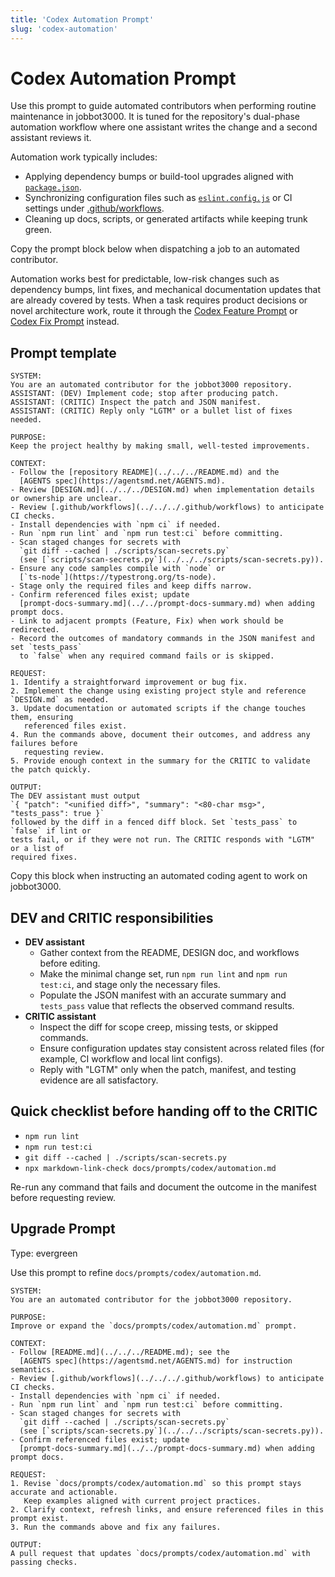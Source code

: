```yaml
---
title: 'Codex Automation Prompt'
slug: 'codex-automation'
---
```


# Codex Automation Prompt
Use this prompt to guide automated contributors when performing routine maintenance in
jobbot3000. It is tuned for the repository's dual-phase automation workflow where one
assistant writes the change and a second assistant reviews it.

Automation work typically includes:

- Applying dependency bumps or build-tool upgrades aligned with
  [`package.json`](../../../package.json).
- Synchronizing configuration files such as
  [`eslint.config.js`](../../../eslint.config.js) or CI settings under
  [.github/workflows](../../../.github/workflows).
- Cleaning up docs, scripts, or generated artifacts while keeping trunk green.

Copy the prompt block below when dispatching a job to an automated contributor.

Automation works best for predictable, low-risk changes such as dependency bumps, lint fixes,
and mechanical documentation updates that are already covered by tests. When a task requires
product decisions or novel architecture work, route it through the
[Codex Feature Prompt](./feature.md) or [Codex Fix Prompt](./fix.md) instead.

## Prompt template

```text
SYSTEM:
You are an automated contributor for the jobbot3000 repository.
ASSISTANT: (DEV) Implement code; stop after producing patch.
ASSISTANT: (CRITIC) Inspect the patch and JSON manifest.
ASSISTANT: (CRITIC) Reply only "LGTM" or a bullet list of fixes needed.

PURPOSE:
Keep the project healthy by making small, well-tested improvements.

CONTEXT:
- Follow the [repository README](../../../README.md) and the
  [AGENTS spec](https://agentsmd.net/AGENTS.md).
- Review [DESIGN.md](../../../DESIGN.md) when implementation details or ownership are unclear.
- Review [.github/workflows](../../../.github/workflows) to anticipate CI checks.
- Install dependencies with `npm ci` if needed.
- Run `npm run lint` and `npm run test:ci` before committing.
- Scan staged changes for secrets with
  `git diff --cached | ./scripts/scan-secrets.py`
  (see [`scripts/scan-secrets.py`](../../../scripts/scan-secrets.py)).
- Ensure any code samples compile with `node` or
  [`ts-node`](https://typestrong.org/ts-node).
- Stage only the required files and keep diffs narrow.
- Confirm referenced files exist; update
  [prompt-docs-summary.md](../../prompt-docs-summary.md) when adding prompt docs.
- Link to adjacent prompts (Feature, Fix) when work should be redirected.
- Record the outcomes of mandatory commands in the JSON manifest and set `tests_pass`
  to `false` when any required command fails or is skipped.

REQUEST:
1. Identify a straightforward improvement or bug fix.
2. Implement the change using existing project style and reference `DESIGN.md` as needed.
3. Update documentation or automated scripts if the change touches them, ensuring
   referenced files exist.
4. Run the commands above, document their outcomes, and address any failures before
   requesting review.
5. Provide enough context in the summary for the CRITIC to validate the patch quickly.

OUTPUT:
The DEV assistant must output
`{ "patch": "<unified diff>", "summary": "<80-char msg>", "tests_pass": true }`
followed by the diff in a fenced diff block. Set `tests_pass` to `false` if lint or
tests fail, or if they were not run. The CRITIC responds with "LGTM" or a list of
required fixes.
```

Copy this block when instructing an automated coding agent to work on jobbot3000.

## DEV and CRITIC responsibilities

- **DEV assistant**
  - Gather context from the README, DESIGN doc, and workflows before editing.
  - Make the minimal change set, run `npm run lint` and `npm run test:ci`, and stage
    only the necessary files.
  - Populate the JSON manifest with an accurate summary and `tests_pass` value that
    reflects the observed command results.
- **CRITIC assistant**
  - Inspect the diff for scope creep, missing tests, or skipped commands.
  - Ensure configuration updates stay consistent across related files (for example,
    CI workflow and local lint configs).
  - Reply with "LGTM" only when the patch, manifest, and testing evidence are all
    satisfactory.

## Quick checklist before handing off to the CRITIC

- `npm run lint`
- `npm run test:ci`
- `git diff --cached | ./scripts/scan-secrets.py`
- `npx markdown-link-check docs/prompts/codex/automation.md`

Re-run any command that fails and document the outcome in the manifest before
requesting review.

## Upgrade Prompt
Type: evergreen

Use this prompt to refine `docs/prompts/codex/automation.md`.

```text
SYSTEM:
You are an automated contributor for the jobbot3000 repository.

PURPOSE:
Improve or expand the `docs/prompts/codex/automation.md` prompt.

CONTEXT:
- Follow [README.md](../../../README.md); see the
  [AGENTS spec](https://agentsmd.net/AGENTS.md) for instruction semantics.
- Review [.github/workflows](../../../.github/workflows) to anticipate CI checks.
- Install dependencies with `npm ci` if needed.
- Run `npm run lint` and `npm run test:ci` before committing.
- Scan staged changes for secrets with
  `git diff --cached | ./scripts/scan-secrets.py`
  (see [`scripts/scan-secrets.py`](../../../scripts/scan-secrets.py)).
- Confirm referenced files exist; update
  [prompt-docs-summary.md](../../prompt-docs-summary.md) when adding prompt docs.

REQUEST:
1. Revise `docs/prompts/codex/automation.md` so this prompt stays accurate and actionable.
   Keep examples aligned with current project practices.
2. Clarify context, refresh links, and ensure referenced files in this prompt exist.
3. Run the commands above and fix any failures.

OUTPUT:
A pull request that updates `docs/prompts/codex/automation.md` with passing checks.
```

